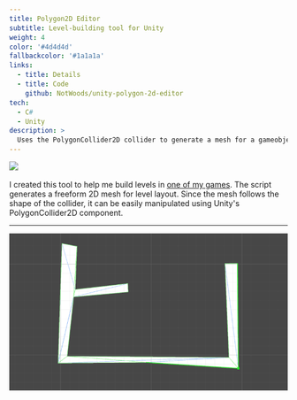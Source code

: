```yaml
---
title: Polygon2D Editor
subtitle: Level-building tool for Unity
weight: 4
color: '#4d4d4d'
fallbackcolor: '#1a1a1a'
links:
  - title: Details
  - title: Code
    github: NotWoods/unity-polygon-2d-editor
tech:
  - C#
  - Unity
description: >
  Uses the PolygonCollider2D collider to generate a mesh for a gameobject, letting you draw polygonal platforms in the Unity editor via the Edit Collider button. Just drag the script onto your platform GameObject and you're good to go.
---
```


[![](https://img.shields.io/github/stars/NotWoods/unity-polygon-2d-editor.svg?style=social)](https://github.com/NotWoods/unity-polygon-2d-editor)

I created this tool to help me build levels in [one of my games](./latch-on). The script generates a freeform 2D mesh for level layout. Since the mesh follows the shape of the collider, it can be easily manipulated using Unity's PolygonCollider2D component.

---

![Demonstration of building a level using the tool](example.gif)

